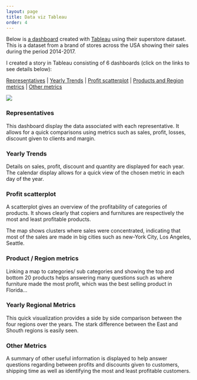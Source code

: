 ```yaml
---
layout: page
title: Data viz Tableau
order: 4
---
```


Below is [a dashboard](https://public.tableau.com/views/SUperstore-Data-analysis/ProfitAnalysis?:language=en&:display_count=y&publish=yes&:origin=viz_share_link) created with [Tableau](https://www.tableau.com/) using their superstore dataset. 
This is a dataset from a brand of stores across the USA showing their sales during the period 2014-2017.

I created a story in Tableau consisting of 6 dashboards (click on the links to see details below):

[Representatives](#representatives) | [Yearly Trends](#yearly-trends) | [Profit scatterplot](#profit-scatterplot) | [Products and Region metrics](#products-and-region-metrics) | [Other metrics](#other-metrics)




<div class='tableauPlaceholder' id='viz1595363398900' style='position: relative'><noscript><a href='#'><img alt=' ' src='https:&#47;&#47;public.tableau.com&#47;static&#47;images&#47;SU&#47;SUperstore-Data-analysis&#47;ProfitAnalysis&#47;1_rss.png' style='border: none' /></a></noscript><object class='tableauViz'  style='display:none;'><param name='host_url' value='https%3A%2F%2Fpublic.tableau.com%2F' /> <param name='embed_code_version' value='3' /> <param name='site_root' value='' /><param name='name' value='SUperstore-Data-analysis&#47;ProfitAnalysis' /><param name='tabs' value='no' /><param name='toolbar' value='yes' /><param name='static_image' value='https:&#47;&#47;public.tableau.com&#47;static&#47;images&#47;SU&#47;SUperstore-Data-analysis&#47;ProfitAnalysis&#47;1.png' /> <param name='animate_transition' value='yes' /><param name='display_static_image' value='yes' /><param name='display_spinner' value='yes' /><param name='display_overlay' value='yes' /><param name='display_count' value='yes' /><param name='language' value='en' /><param name='filter' value='publish=yes' /></object></div>                <script type='text/javascript'>                    var divElement = document.getElementById('viz1595363398900');                    var vizElement = divElement.getElementsByTagName('object')[0];                    vizElement.style.width='100%';vizElement.style.height=(divElement.offsetWidth*0.75)+'px';                    var scriptElement = document.createElement('script');                    scriptElement.src = 'https://public.tableau.com/javascripts/api/viz_v1.js';                    vizElement.parentNode.insertBefore(scriptElement, vizElement);                </script>



### Representatives

This dashboard display the data associated with each representative. It allows for a quick comparisons using metrics such as sales, profit, losses, discount given to clients and margin.

### Yearly Trends

Details on sales, profit, discount and quantity are displayed for each year. The calendar display allows for a quick view of the chosen metric in each day of the year.

### Profit scatterplot

A scatterplot gives an overview of the profitability of categories of products. It shows clearly that copiers and furnitures are respectively the most and least profitable products. 

The map shows clusters where sales were concentrated, indicating that most of the sales are made in big cities such as new-York City, Los Angeles, Seattle.

### Product / Region metrics

Linking a map to categories/ sub categories and showing the top and bottom 20 products helps answering many questions such as where furniture made the most profit, which was the best selling product in Florida...

### Yearly Regional Metrics

This quick visualization provides a side by side comparison between the four regions over the years. The stark difference between the East and Shouth regions is easily seen.

### Other Metrics

A summary of other useful information is displayed to help answer questions regarding between profits and discounts given to customers, shipping time as well as identifying the most and least profitable customers.

